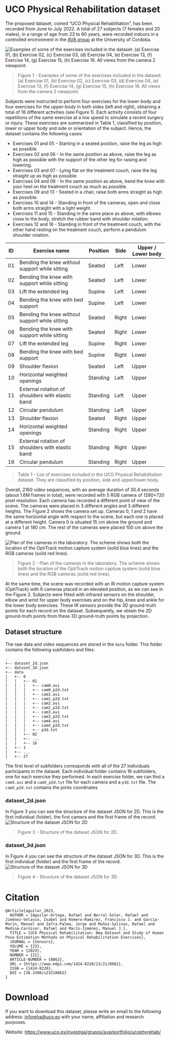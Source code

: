 # UCO Physical Rehabilitation dataset
The proposed dataset, coined “UCO Physical Rehabilitation”, has been recorded from June to July 2022. A total of 27 subjects (7 females and 20 males), in a range of age from 23 to 60 years, were recorded indoors in a controlled environment in the [AVA group](https://www.uco.es/investiga/grupos/ava/) at the University of Cordoba.

![Examples of some of the exercises included in the dataset: (a) Exercise 01, (b) Exercise 02, (c) Exercise 03, (d) Exercise 04, (e) Exercise 13, (f) Exercise 14, (g) Exercise 15, (h) Exercise 16. All views from the camera 2 viewpoint.](https://raw.githubusercontent.com/AVAuco/ucophyrehab/b956be91c52c689580fd245ccf56506b76d797b7/img/dataset_web_pixel.png)

> Figure 1 - Examples of some of the exercises included in the dataset: (a) Exercise 01, (b) Exercise 02, (c) Exercise 03, (d) Exercise 04, (e) Exercise 13, (f) Exercise 14, (g) Exercise 15, (h) Exercise 16. All views from the camera 2 viewpoint.

Subjects were instructed to perform four exercises for the lower-body and four exercises for the upper-body in both sides (left and right), obtaining a total of 16 different activities (see Figure 1). Each activity consists of four repetitions of the same exercise at a low speed to simulate a recent surgery or injury. These exercises are summarized in Table 1, classified by position, lower or upper body and side or orientation of the subject.
Hence, the dataset contains the following cases:
- Exercises 01 and 05 - Starting in a seated position, raise the leg as high as possible.
- Exercises 02 and 06 - In the same position as above, raise the leg as high as possible with the support of the other leg for raising and lowering.
- Exercises 03 and 07 - Lying flat on the treatment couch, raise the leg straight up as high as possible.
- Exercises 04 and 08 - In the same position as above, bend the knee with your heel on the treatment couch as much as possible.
- Exercises 09 and 13 - Seated in a chair, raise both arms straight as high as possible.
- Exercises 10 and 14 - Standing in front of the cameras, open and close both arms straight with a light weight.
- Exercises 11 and 15 - Standing in the same place as above, with elbows close to the body, stretch the rubber band with shoulder rotation.
- Exercises 12 and 16 - Standing in front of the treatment couch, with the other hand resting on the treatment couch, perform a pendulum shoulder rotation.

| ID | Exercise name | Position | Side | Upper / Lower body |
|--|--|--|--|--|
| 01 | Bending the knee without support while sitting | Seated | Left | Lower |
| 02 | Bending the knee with support while sitting | Seated | Left | Lower |
| 03 | Lift the extended leg | Supine | Left | Lower |
| 04 | Bending the knee with bed support | Supine | Left | Lower |
| 05 | Bending the knee without support while sitting | Seated | Right | Lower |
| 06 | Bending the knee with support while sitting | Seated | Right | Lower |
| 07 | Lift the extended leg | Supine | Right | Lower |
| 08 | Bending the knee with bed support | Supine | Right | Lower |
| 09 | Shoulder flexion | Seated | Left | Upper |
| 10 | Horizontal weighted openings | Standing | Left | Upper |
| 11 | External rotation of shoulders with elastic band | Standing | Left | Upper |
| 12 | Circular pendulum | Standing | Left | Upper |
| 13 | Shoulder flexion | Seated | Right | Upper |
| 14 | Horizontal weighted openings | Standing | Right | Upper |
| 15 | External rotation of shoulders with elastic band | Standing | Right | Upper |
| 16 | Circular pendulum | Standing | Right | Upper |

> Table 1 - List of exercises included in the UCO Physical Rehabilitation dataset. They are classified by
position, side and upper/lower body.

Overall, 2160 video sequences, with an average duration of 30.4 seconds (about 1.6M frames in total), were recorded with 5 RGB camera of 1280×720 pixel resolution. Each camera has recorded a different point of view of the scene.
The cameras were placed in 3 different angles and 3 different heights. The Figure 2 shows the camera set up. Cameras 0, 1 and 2 have the same horizontal angle with respect to the scene, but each one is placed at a different height. Camera 0 is situated 15 cm above the ground and camera 1 at 180 cm. The rest of the cameras were placed 100 cm above the ground.

![Plan of the cameras in the laboratory. The scheme shows both the location of the OptiTrack motion capture system (solid blue lines) and the RGB cameras (solid red lines).](https://raw.githubusercontent.com/AVAuco/ucophyrehab/main/img/plano_lab_v2_3d.png)

> Figure 2 - Plan of the cameras in the laboratory. The scheme shows both the location of the OptiTrack motion capture system (solid blue lines) and the RGB cameras (solid red lines).

At the same time, the scene was recorded with an IR motion capture system (OptiTrack) with 6 cameras placed in an elevated position, as we can see in the Figure 2. Subjects were fitted with infrared sensors on the shoulder, elbow and wrist for upper body exercises and on the hip, knee and ankle for the lower body exercises. These IR sensors provide the 3D ground-truth points for each record on the dataset. Subsequently, we obtain the 2D ground-truth points from these 3D ground-truth points by
projection.

## Dataset structure
The raw data and video sequences are stored in the `data` folder. This folder contains the following subfolders and files:
```
.
+-- dataset_2d.json
+-- dataset_3d.json
+-- data
|   +-- 0
|	|	+-- 01
|	|	|	+-- cam0.avi
|	|	|	+-- cam0_p2d.txt
|	|	|	+-- cam1.avi
|	|	|	+-- cam1_p2d.txt
|	|	|	+-- cam2.avi
|	|	|	+-- cam2_p2d.txt
|	|	|	+-- cam3.avi
|	|	|	+-- cam3_p2d.txt
|	|	|	+-- cam4.avi
|	|	|	+-- cam4_p2d.txt
|	|	|	+-- p3d.txt
|	|	+-- 02
|	|	+-- ...
|	|	+-- 16
|   +-- 1
|	+-- ...
|   +-- 27
```
The first level of subfolders corresponds with all of the 27 individuals participants in the dataset. Each individual folder contains 16 subfolders, one for each exercise they performed. In each exercise folder, we can find a `camX.avi` and a `camX_p2d.txt` file for each camera and a `p3d.txt` file. The `camX_p2d.txt` contains the joints coordinates 
### dataset_2d.json
In Figure 3 you can see the structure of the dataset JSON for 2D. This is the first individual (folder), the first camera and the first frame of the record.
![Structure of the dataset JSON for 2D](https://raw.githubusercontent.com/AVAuco/ucophyrehab/main/img/ucophyrehab_2d.png)
> Figure 3 - Structure of the dataset JSON for 2D.


### dataset_3d.json
In Figure 4 you can see the structure of the dataset JSON for 3D. This is the first individual (folder) and the first frame of the record.
![Structure of the dataset JSON for 3D](https://raw.githubusercontent.com/AVAuco/ucophyrehab/main/img/ucophyrehab_3d.png)
> Figure 4 - Structure of the dataset JSON for 3D.

# Citation
```
@Article{aguilar_2023,
  AUTHOR = {Aguilar-Ortega, Rafael and Berral-Soler, Rafael and Jiménez-Velasco, Isabel and Romero-Ramírez, Francisco J. and García-Marín, Manuel and Zafra-Palma, Jorge and Muñoz-Salinas, Rafael and Medina-Carnicer, Rafael and Marín-Jiménez, Manuel J.},
  TITLE = {UCO Physical Rehabilitation: New Dataset and Study of Human Pose Estimation Methods on Physical Rehabilitation Exercises},
  JOURNAL = {Sensors},
  VOLUME = {23},
  YEAR = {2023},
  NUMBER = {21},
  ARTICLE-NUMBER = {8862},
  URL = {https://www.mdpi.com/1424-8220/23/21/8862},
  ISSN = {1424-8220},
  DOI = {10.3390/s23218862}
}
```

# Download
If you want to download this dataset, please write an email to the following address: [inforeha@uco.es](mailto:inforeha@uco.es) with your name, affiliation and research purposes.

Website: https://www.uco.es/investiga/grupos/ava/portfolio/ucophyrehab/
